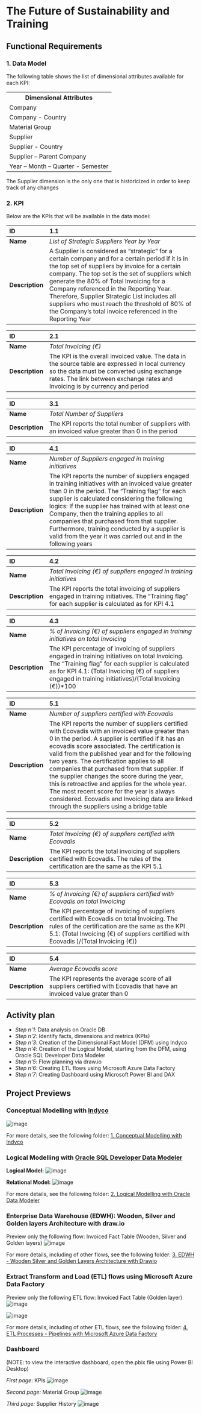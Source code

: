 # The Future of Sustainability and Training
## Functional Requirements

### 1. Data Model
The following table shows the list of dimensional attributes available for each KPI:

<table><tbody>
<th valign="bottom">Dimensional Attributes</th>
<tr><td align="left">Company</td></tr>
<tr><td align="left">Company - Country</td></tr>
<tr><td align="left">Material Group</td></tr>
<tr><td align="left">Supplier</td></tr>
<tr><td align="left">Supplier - Country</td></tr>
<tr><td align="left">Supplier – Parent Company</td></tr>
<tr><td align="left">Year – Month – Quarter - Semester</td></tr>
</tbody></table>

The Supplier dimension is the only one that is historicized in order to keep track of any changes

### 2. KPI
Below are the KPIs that will be available in the data model:

| **ID** | **1.1** |
| :--- | :--- |
| **Name** | *List of Strategic Suppliers Year by Year* |
| **Description** | A Supplier is considered as “strategic” for a certain company and for a certain period if it is in the top set of suppliers by invoice for a certain company. The top set is the set of suppliers which generate the 80% of Total Invoicing for a Company referenced in the Reporting Year. Therefore, Supplier Strategic List includes all suppliers who must reach the threshold of 80% of the Company’s total invoice referenced in the Reporting Year |

| **ID** | **2.1** |
| :--- | :--- |
| **Name** | *Total Invoicing (€)* |
| **Description** | The KPI is the overall invoiced value. The data in the source table are expressed in local currency so the data must be converted using exchange rates. The link between exchange rates and Invoicing is by currency and period |

| **ID** | **3.1** |
| :--- | :--- |
| **Name** | *Total Number of Suppliers* |
| **Description** | The KPI reports the total number of suppliers with an invoiced value greater than 0 in the period |

| **ID** | **4.1** |
| :--- | :--- |
| **Name** | *Number of Suppliers engaged in training initiatives* |
| **Description** | The KPI reports the number of suppliers engaged in training initiatives with an invoiced value greater than 0 in the period. The “Training flag” for each supplier is calculated considering the following logics: If the supplier has trained with at least one Company, then the training applies to all companies that purchased from that supplier. Furthermore, training conducted by a supplier is valid from the year it was carried out and in the following years |

| **ID** | **4.2** |
| :--- | :--- |
| **Name** | *Total Invoicing (€) of suppliers engaged in training initiatives* |
| **Description** | The KPI reports the total invoicing of suppliers engaged in training initiatives. The “Training flag” for each supplier is calculated as for KPI 4.1 |

| **ID** | **4.3** |
| :--- | :--- |
| **Name** | *% of Invoicing (€) of suppliers engaged in training initiatives on total Invoicing* |
| **Description** | The KPI percentage of invoicing of suppliers engaged in training initiatives on total Invoicing. The “Training flag” for each supplier is calculated as for KPI 4.1: (Total Invoicing (€) of suppliers engaged in training initiatives)/(Total Invoicing (€))*100 |

| **ID** | **5.1** |
| :--- | :--- |
| **Name** | *Number of suppliers certified with Ecovadis* |
| **Description** | The KPI reports the number of suppliers certified with Ecovadis with an invoiced value greater than 0 in the period. A supplier is certified if it has an ecovadis score associated. The certification is valid from the published year and for the following two years. The certification applies to all companies that purchased from that supplier. If the supplier changes the score during the year, this is retroactive and applies for the whole year. The most recent score for the year is always considered. Ecovadis and Invoicing data are linked through the suppliers using a bridge table |

| **ID** | **5.2** |
| :--- | :--- |
| **Name** | *Total Invoicing (€) of suppliers certified with Ecovadis* |
| **Description** | The KPI reports the total invoicing of suppliers certified with Ecovadis. The rules of the certification are the same as the KPI 5.1 |

| **ID** | **5.3** |
| :--- | :--- |
| **Name** | *% of Invoicing (€) of suppliers certified with Ecovadis on total Invoicing* |
| **Description** | The KPI percentage of invoicing of suppliers certified with Ecovadis on total Invoicing. The rules of the certification are the same as the KPI 5.1: (Total Invoicing (€) of suppliers certified with Ecovadis )/(Total Invoicing (€)) |

| **ID** | **5.4** |
| :--- | :--- |
| **Name** | *Average Ecovadis score* |
| **Description** | The KPI represents the average score of all suppliers certified with Ecovadis that have an invoiced value grater than 0 |

## Activity plan
- *Step n'1*: Data analysis on Oracle DB
- *Step n'2*: Identify facts, dimensions and metrics (KPIs)
- *Step n'3*: Creation of the Dimensional Fact Model (DFM) using Indyco
- *Step n'4*: Creation of the Logical Model, starting from the DFM, using Oracle SQL Developer Data Modeler
- *Step n'5*: Flow planning via draw.io
- *Step n'6*: Creating ETL flows using Microsoft Azure Data Factory
- *Step n'7*: Creating Dashboard using Microsoft Power BI and DAX

## Project Previews
### Conceptual Modelling with [Indyco](https://www.iconsulting.biz/indyco/)
![image](https://github.com/giacomolat/The-Future-of-Sustainability-and-Training/assets/105134422/1a585b1a-a238-4305-a81b-1e35604dec22)

For more details, see the following folder: [1. Conceptual Modelling with Indyco](https://github.com/giacomolat/The-Future-of-Sustainability-and-Training/tree/main/1.%20Conceptual%20Modelling%20with%20Indyco)

### Logical Modelling with [Oracle SQL Developer Data Modeler](https://www.oracle.com/database/sqldeveloper/technologies/sql-data-modeler/)
**Logical Model:**
![image](https://github.com/giacomolat/The-Future-of-Sustainability-and-Training/assets/105134422/797f4a41-8d17-4da2-b8cd-c7e03fce8129)

**Relational Model:**
![image](https://github.com/giacomolat/The-Future-of-Sustainability-and-Training/assets/105134422/7f994456-0c3a-4989-af4b-8503ecb78622)

For more details, see the following folder: [2. Logical Modelling with Oracle Data Modeler](https://github.com/giacomolat/The-Future-of-Sustainability-and-Training/tree/main/2.%20Logical%20Modelling%20with%20Oracle%20Data%20Modeler)

### Enterprise Data Warehouse (EDWH): Wooden, Silver and Golden layers Architecture with draw.io
Preview only the following flow: Invoiced Fact Table (Wooden, Silver and Golden layers)
![image](https://github.com/giacomolat/The-Future-of-Sustainability-and-Training/assets/105134422/374d2245-e383-4b6a-9d45-e48588937f18)

For more details, including of other flows, see the following folder: [3. EDWH - Wooden Silver and Golden Layers Architecture with Drawio](https://github.com/giacomolat/The-Future-of-Sustainability-and-Training/tree/main/3.%20EDWH%20-%20Wooden%20Silver%20and%20Golden%20Layers%20Architecture%20with%20Drawio)

### Extract Transform and Load (ETL) flows using Microsoft Azure Data Factory
Preview only the following ETL flow: Invoiced Fact Table (Golden layer)
![image](https://github.com/giacomolat/The-Future-of-Sustainability-and-Training/assets/105134422/4aff1dba-ae55-4f3a-bb84-6342f12d66e5)

![image](https://github.com/giacomolat/The-Future-of-Sustainability-and-Training/assets/105134422/1ebbd2ca-9ca3-401a-bd8e-5ee0584da1c3)

For more details, including of other ETL flows, see the following folder: [4. ETL Processes - Pipelines with Microsoft Azure Data Factory](https://github.com/giacomolat/The-Future-of-Sustainability-and-Training/tree/main/4.%20ETL%20Processes%20-%20Pipelines%20with%20Microsoft%20Azure%20Data%20Factory)

### Dashboard 
(NOTE: to view the interactive dashboard, open the.pbix file using Power BI Desktop)

*First page*: KPIs
![image](https://github.com/giacomolat/The-Future-of-Sustainability-and-Training/assets/105134422/9e603cf3-4c57-4759-bd77-eaf2a6b9a57d)

*Second page:* Material Group
![image](https://github.com/giacomolat/The-Future-of-Sustainability-and-Training/assets/105134422/2b924c3b-4e72-4389-b3ce-7c9df6d5ad27)

*Third page:* Supplier History
![image](https://github.com/giacomolat/The-Future-of-Sustainability-and-Training/assets/105134422/d35eaf84-b873-47e3-8734-ab8efbc0d6c8)
